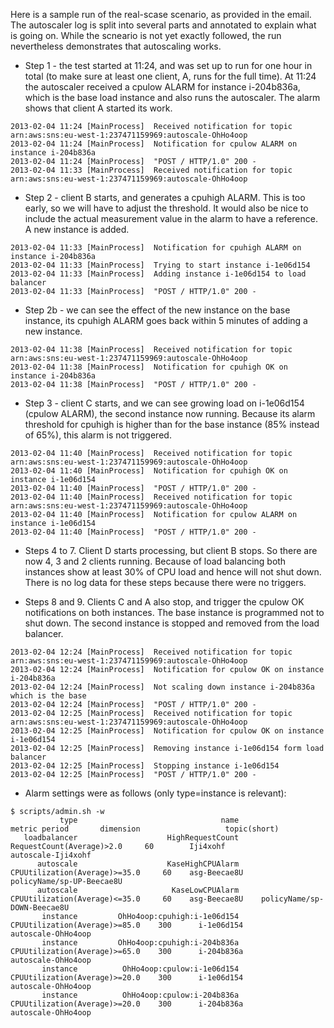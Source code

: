 Here is a sample run of the real-scase scenario, as provided in the email. The autoscaler log is split into several parts and annotated to explain what is going on. While the scneario is not yet exactly followed, the run nevertheless demonstrates that autoscaling works.

* Step 1 - the test started at 11:24, and was set up to run for one hour in total (to make sure at least one client, A, runs for the full time). At 11:24 the autoscaler received a cpulow ALARM for instance i-204b836a, which is the base load instance and also runs the autoscaler. The alarm shows that client A started its work.
```
2013-02-04 11:24 [MainProcess]	Received notification for topic arn:aws:sns:eu-west-1:237471159969:autoscale-OhHo4oop
2013-02-04 11:24 [MainProcess]	Notification for cpulow ALARM on instance i-204b836a
2013-02-04 11:24 [MainProcess]	"POST / HTTP/1.0" 200 -
2013-02-04 11:33 [MainProcess]	Received notification for topic arn:aws:sns:eu-west-1:237471159969:autoscale-OhHo4oop
```

* Step 2 - client B starts, and generates a cpuhigh ALARM. This is too early, so we will have to adjust the threshold. It would also be nice to include the actual measurement value in the alarm to have a reference. A new instance is added.
```
2013-02-04 11:33 [MainProcess]	Notification for cpuhigh ALARM on instance i-204b836a
2013-02-04 11:33 [MainProcess]	Trying to start instance i-1e06d154
2013-02-04 11:33 [MainProcess]	Adding instance i-1e06d154 to load balancer
2013-02-04 11:33 [MainProcess]	"POST / HTTP/1.0" 200 -
```

* Step 2b - we can see the effect of the new instance on the base instance, its cpuhigh ALARM goes back within 5 minutes of adding a new instance. 
```
2013-02-04 11:38 [MainProcess]	Received notification for topic arn:aws:sns:eu-west-1:237471159969:autoscale-OhHo4oop
2013-02-04 11:38 [MainProcess]	Notification for cpuhigh OK on instance i-204b836a
2013-02-04 11:38 [MainProcess]	"POST / HTTP/1.0" 200 -
```

* Step 3 - client C starts, and we can see growing load on i-1e06d154 (cpulow ALARM), the second instance now running. Because its alarm threshold for cpuhigh is higher than for the base instance (85% instead of 65%), this alarm is not triggered.
```
2013-02-04 11:40 [MainProcess]	Received notification for topic arn:aws:sns:eu-west-1:237471159969:autoscale-OhHo4oop
2013-02-04 11:40 [MainProcess]	Notification for cpuhigh OK on instance i-1e06d154
2013-02-04 11:40 [MainProcess]	"POST / HTTP/1.0" 200 -
2013-02-04 11:40 [MainProcess]	Received notification for topic arn:aws:sns:eu-west-1:237471159969:autoscale-OhHo4oop
2013-02-04 11:40 [MainProcess]	Notification for cpulow ALARM on instance i-1e06d154
2013-02-04 11:40 [MainProcess]	"POST / HTTP/1.0" 200 -
```
* Steps 4 to 7. Client D starts processing, but client B stops. So there are now 4, 3 and 2 clients running. Because of load balancing both instances show at least 30% of CPU load and hence will not shut down. There is no log data for these steps because there were no triggers.

* Steps 8 and 9. Clients C and A also stop, and trigger the cpulow OK notifications on both instances. The base instance is programmed not to shut down. The second instance is stopped and removed from the load balancer.   
```
2013-02-04 12:24 [MainProcess]	Received notification for topic arn:aws:sns:eu-west-1:237471159969:autoscale-OhHo4oop
2013-02-04 12:24 [MainProcess]	Notification for cpulow OK on instance i-204b836a
2013-02-04 12:24 [MainProcess]	Not scaling down instance i-204b836a which is the base
2013-02-04 12:24 [MainProcess]	"POST / HTTP/1.0" 200 -
2013-02-04 12:25 [MainProcess]	Received notification for topic arn:aws:sns:eu-west-1:237471159969:autoscale-OhHo4oop
2013-02-04 12:25 [MainProcess]	Notification for cpulow OK on instance i-1e06d154
2013-02-04 12:25 [MainProcess]	Removing instance i-1e06d154 form load balancer
2013-02-04 12:25 [MainProcess]	Stopping instance i-1e06d154
2013-02-04 12:25 [MainProcess]	"POST / HTTP/1.0" 200 -
```

* Alarm settings were as follows (only type=instance is relevant):
```
$ scripts/admin.sh -w
           type                                name                         metric period       dimension                   topic(short)
   loadbalancer                    HighRequestCount      RequestCount(Average)>2.0     60        Iji4xohf             autoscale-Iji4xohf
      autoscale                    KaseHighCPUAlarm  CPUUtilization(Average)>=35.0     60    asg-Beecae8U      policyName/sp-UP-Beecae8U
      autoscale                     KaseLowCPUAlarm  CPUUtilization(Average)<=35.0     60    asg-Beecae8U    policyName/sp-DOWN-Beecae8U
       instance         OhHo4oop:cpuhigh:i-1e06d154  CPUUtilization(Average)>=85.0    300      i-1e06d154             autoscale-OhHo4oop
       instance         OhHo4oop:cpuhigh:i-204b836a  CPUUtilization(Average)>=65.0    300      i-204b836a             autoscale-OhHo4oop
       instance          OhHo4oop:cpulow:i-1e06d154  CPUUtilization(Average)>=20.0    300      i-1e06d154             autoscale-OhHo4oop
       instance          OhHo4oop:cpulow:i-204b836a  CPUUtilization(Average)>=20.0    300      i-204b836a             autoscale-OhHo4oop
```